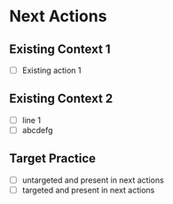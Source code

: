 # Next Actions

## Existing Context 1

- [ ] Existing action 1 [](exisacti)

## Existing Context 2

- [ ] line 1 [](asdfasdf)
- [ ] abcdefg [](ASDFASDF)

## Target Practice

- [ ] untargeted and present in next actions [](ntarpres)
- [ ] targeted and present in next actions [](targpres)
